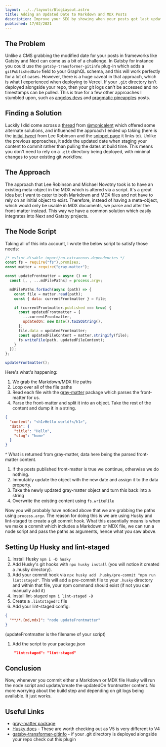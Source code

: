```yaml
---
layout: ../../layouts/BlogLayout.astro
title: Adding an Updated Date to Markdown and MDX Posts
description: Improve your SEO by showing when your posts got last updated. Perfect for Gatsby and Next.js sites which use Markdown or MDX for their content.
published: 17/02/2021
---
```


## The Problem

Unlike a CMS grabbing the modified date for your posts in frameworks like Gatsby and Next can come as a bit of a challenge. In Gatsby for instance you could use the `gatsby-transformer-gitinfo` plug-in which adds a `gitPublishedDate` field to your GraphQL schema, and this will work perfectly for a lot of cases. However, there is a huge caveat in that approach, which is what I experienced when deploying to Vercel. If your `.git` directory isn't deployed alongside your repo, then your git logs can't be accessed and no timestamps can be pulled. This is true for a few other approaches I stumbled upon, such as [angelos.devs](https://angelos.dev/2019/09/add-support-for-modification-times-in-gatsby/) and [pragmatic pineapples](https://pragmaticpineapple.com/add-updated-at-to-your-gatsby-blog/) posts.

## Finding a Solution

Luckily I did come across a [thread](https://twitter.com/monicalent/status/1353327937085464576) from [@monicalent](https://twitter.com/monicalent) which offered some alternate solutions, and influenced the approach I ended up taking (here is the [initial tweet](https://twitter.com/leeerob/status/1353381006062063616) from Lee Robinson and the [snippet page](https://leerob.io/snippets/update-mdx-meta) it links to). Unlike the previous approaches, it adds the updated date when staging your content to commit rather than pulling the dates at build time. This means you don't need to rely on a `.git` directory being deployed, with minimal changes to your existing git workflow.

## The Approach

The approach that Lee Robinson and Michael Novotny took is to have an existing meta-object in the MDX which is altered via a script. It's a great idea but I want to cater to both Markdown and MDX files and not have to rely on an initial object to exist. Therefore, instead of having a meta-object, which would only be usable in MDX documents, we parse and alter the front-matter instead. This way we have a common solution which easily integrates into Next and Gatsby projects.

## The Node Script

Taking all of this into account, I wrote the below script to satisfy those needs:

```js
/* eslint-disable import/no-extraneous-dependencies */
const fs = require("fs").promises;
const matter = require("gray-matter");

const updateFrontmatter = async () => {
  const [, , ...mdFilePaths] = process.argv;

  mdFilePaths.forEach(async (path) => {
    const file = matter.read(path);
    const { data: currentFrontmatter } = file;

    if (currentFrontmatter.published === true) {
      const updatedFrontmatter = {
        ...currentFrontmatter,
        updatedOn: new Date().toISOString(),
      };
      file.data = updatedFrontmatter;
      const updatedFileContent = matter.stringify(file);
      fs.writeFile(path, updatedFileContent);
    }
  });
};

updateFrontmatter();
```

Here's what's happening:

1. We grab the Markdown/MDX file paths
2. Loop over all of the file paths
3. Read each file with the [gray-matter](https://www.npmjs.com/package/gray-matter) package which parses the front-matter for us.
4. Parse the front-matter and split it into an object. Take the rest of the content and dump it in a string.

```json
{
  "content": "<h1>Hello world!</h1>",
  "data": {
    "title": "Hello",
    "slug": "home"
  }
}
```

^ What is returned from gray-matter, data here being the parsed front-matter content.

1. If the posts published front-matter is true we continue, otherwise we do nothing.
2. Immutably update the object with the new date and assign it to the data property.
3. Take the newly updated gray-matter object and turn this back into a string
4. Overwrite the existing content using `fs.writeFile`

Now you will probably have noticed above that we are grabbing the paths using `process.argv`. The reason for doing this is we are using Husky and lint-staged to create a git commit hook. What this essentially means is when we make a commit which includes a Markdown or MDX file, we can run a node script and pass the paths as arguments, hence what you saw above.

## Setting Up Husky and lint-staged

1. Install Husky `npm i -D husky`
2. Add Husky's git hooks with `npx husky install` (you will notice it created a .husky directory).
3. Add your commit hook via `npx husky add .husky/pre-commit "npm run lint:staged"`. This will add a pre-commit file to your `.husky` directory and within that file, your npm command should exist (if not you can manually add it)
4. Install lint-staged `npm i lint-staged -D`
5. Create a `.lintstagedrc` file
6. Add your lint-staged config:

```json
{
  "**/*.{md,mdx}": "node updateFrontmatter"
}
```

(updateFrontmatter is the filename of your script)

1. Add the script to your package.json
```json
    "lint:staged": "lint-staged"
```

## Conclusion

Now, whenever you commit either a Markdown or MDX file Husky will run the node script and update/create the updatedOn frontmatter content. No more worrying about the build step and depending on git logs being available. It just works.

## Useful Links

- [gray-matter package](https://www.npmjs.com/package/gray-matter)
- [Husky docs](https://typicode.github.io/husky/#/) - These are worth checking out as V5 is very different to V4
- [gatsby-transformer-gitinfo](https://www.gatsbyjs.com/plugins/gatsby-transformer-gitinfo/) - if your .git directory is deployed alongside your repo check out this plugin
